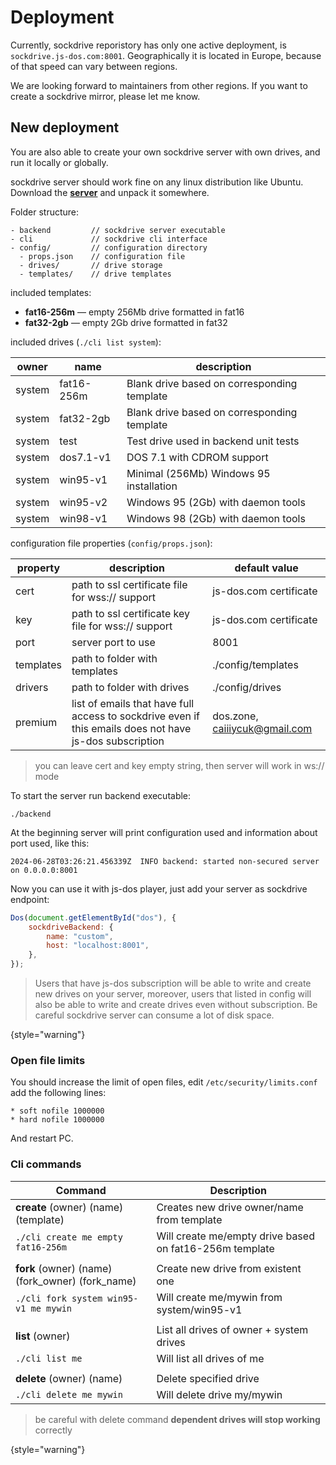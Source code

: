 # Deployment

Currently, sockdrive reporistory has only one active deployment, is `sockdrive.js-dos.com:8001`.
Geographically it is located in Europe, because of that speed can vary between regions.

We are looking forward to maintainers from other regions. If you want to create a sockdrive mirror, 
please let me know.

## New deployment

You are also able to create your own sockdrive server with own drives, and run it locally or globally. 

sockdrive server should work fine on any linux distribution like Ubuntu. Download the [**server**](https://cdn.dos.zone/custom/tools/sockdrive-backend.zip) and
unpack it somewhere.

Folder structure:

```
- backend         // sockdrive server executable
- cli             // sockdrive cli interface
- config/         // configuration directory
  - props.json    // configuration file
  - drives/       // drive storage  
  - templates/    // drive templates
```

included templates:
* **fat16-256m** — empty 256Mb drive formatted in fat16
* **fat32-2gb** — empty 2Gb drive formatted in fat32

included drives (`./cli list system`):

| owner  | name       | description                                 |
|--------|------------|---------------------------------------------|
| system | fat16-256m | Blank drive based on corresponding template |
| system | fat32-2gb  | Blank drive based on corresponding template |
| system | test       | Test drive used in backend unit tests       |
| system | dos7.1-v1  | DOS 7.1 with CDROM support                  |
| system | win95-v1   | Minimal (256Mb) Windows 95 installation     |
| system | win95-v2   | Windows 95 (2Gb) with daemon tools          |
| system | win98-v1   | Windows 98 (2Gb) with daemon tools          |                             

configuration file properties (`config/props.json`):

| property  | description                                                                                             | default value                 |
|-----------|---------------------------------------------------------------------------------------------------------|-------------------------------|
| cert      | path to ssl certificate file for wss:// support                                                         | js-dos.com certificate        |
| key       | path to ssl certificate key file for wss:// support                                                     | js-dos.com certificate        |
| port      | server port to use                                                                                      | 8001                          |
| templates | path to folder with templates                                                                           | ./config/templates            |
| drivers   | path to folder with drives                                                                              | ./config/drives               |
| premium   | list of emails that have full access to sockdrive even if this emails does not have js-dos subscription | dos.zone, caiiiycuk@gmail.com |

> you can leave cert and key empty string, then server will work in ws:// mode
> 

To start the server run backend executable:

```
./backend
```

At the beginning server will print configuration used and information about port used, like this:
```
2024-06-28T03:26:21.456339Z  INFO backend: started non-secured server on 0.0.0.0:8001
```

Now you can use it with js-dos player, just add your server as sockdrive endpoint:

```Javascript
Dos(document.getElementById("dos"), {
    sockdriveBackend: {
        name: "custom",
        host: "localhost:8001",
    },
});
```

> Users that have js-dos subscription will be able to write and create new drives on your server, moreover, users
> that listed in config will also be able to write and create drives even without subscription.
> Be careful sockdrive server can consume a lot of disk space.
>
{style="warning"}

### Open file limits

You should increase the limit of open files, edit `/etc/security/limits.conf` add the following lines:

```
* soft nofile 1000000
* hard nofile 1000000
```

And restart PC.


### Cli commands

| Command                                          | Description                                             |
|--------------------------------------------------|---------------------------------------------------------|
| **create** (owner) (name) (template)             | Creates new drive owner/name from template              |
| `./cli create me empty fat16-256m`               | Will create me/empty drive based on fat16-256m template |   
|                                                  |                                                         |
| **fork** (owner) (name) (fork_owner) (fork_name) | Create new drive from existent one                      |
| `./cli fork system win95-v1 me mywin`            | Will create me/mywin from system/win95-v1               |
|                                                  |                                                         |
| **list** (owner)                                 | List all drives of owner + system drives                |
| `./cli list me`                                  | Will list all drives of me                              |
|                                                  |                                                         |
| **delete** (owner) (name)                        | Delete specified drive                                  |
| `./cli delete me mywin`                          | Will delete drive my/mywin                              |

>  be careful with delete command **dependent drives will stop working** correctly
> 
{style="warning"}